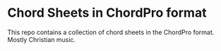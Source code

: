 # Chord Sheets in ChordPro format

This repo contains a collection of chord sheets in the ChordPro format. Mostly Christian music.
